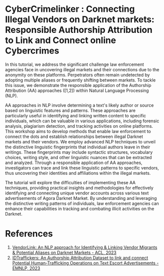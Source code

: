 # CyberCrimelinker : Connecting Illegal Vendors on Darknet markets: Responsible Authorship Attribution to Link and Connect online Cybercrimes

In this tutorial, we address the significant challenge law enforcement agencies face in uncovering illegal markets and their connections due to the anonymity on these platforms. Perpetrators often remain undetected by adopting multiple aliases or frequently shifting between markets. To tackle this issue, we demonstrate the responsible application of the Authorship Attribution (AA) approaches ([1,2]) within Natural Language Processing (NLP).

AA approaches in NLP involve determining a text's likely author or source based on linguistic features and patterns. These approaches are particularly useful in identifying and linking written content to specific individuals, which can be valuable in various applications, including forensic analysis, plagiarism detection, and tracking activities on online platforms. This workshop aims to develop methods that enable law enforcement to connect the dots and establish relationships between illegal Darknet markets and their vendors. We employ advanced NLP techniques to unveil the distinctive linguistic fingerprints that individual authors leave in their writings. These fingerprints may include syntactic structures, vocabulary choices, writing style, and other linguistic nuances that can be extracted and analyzed. Through a responsible application of AA approaches, investigators can trace and link these linguistic patterns to specific vendors, thus uncovering their identities and affiliations within the illegal markets.

The tutorial will explore the difficulties of implementing these AA techniques, providing practical insights and methodologies for effectively identifying and connecting unique vendor accounts across various text advertisements of Agora Darknet Market. By understanding and leveraging the distinctive writing patterns of individuals, law enforcement agencies can enhance their capabilities in tracking and combating illicit activities on the Darknet.

# References

1. [VendorLink: An NLP approach for Identifying & Linking Vendor Migrants & Potential Aliases on Darknet Markets - ACL, 2023](https://arxiv.org/abs/2310.05484)
2. [IDTraffickers: An Authorship Attribution Dataset to link and connect Potential Human-Trafficking Operations on Text Escort Advertisements - EMNLP, 2023](https://arxiv.org/abs/2310.05484)
